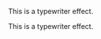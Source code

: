<!DOCTYPE html>
<html>
<head>
  <link rel="stylesheet" type="text/css" href="styles.css">
</head>
<body>
    <p>This is a typewriter effect.</p>
</body>
</html>
<p>This is a typewriter effect.</p>
<!--
**ValentinaCham/ValentinaCham** is a ✨ _special_ ✨ repository because its `README.md` (this file) appears on your GitHub profile.

Here are some ideas to get you started:

- 🔭 I’m currently working on ...
- 🌱 I’m currently learning ...
- 👯 I’m looking to collaborate on ...
- 🤔 I’m looking for help with ...
- 💬 Ask me about ...
- 📫 How to reach me: ...
- 😄 Pronouns: ...
- ⚡ Fun fact: ...
-->
<!-- https://github.com/DenverCoder1/readme-typing-svg/ -->
